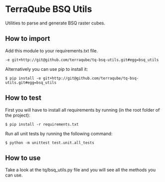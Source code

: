 # TerraQube BSQ Utils

Utilities to parse and generate BSQ raster cubes.

## How to import

Add this module to your requirements.txt file.

```
-e git+http://git@github.com/terraqube/tq-bsq-utils.git#egg=bsq_utils
```

Alternatively you can use pip to install it:

```
$ pip install -e git+http://git@github.com/terraqube/tq-bsq-utils.git#egg=bsq_utils
```

## How to test

First you will have to install all requirements by running (in the root folder of the project):

```
$ pip install -r requirements.txt
```

Run all unit tests by running the following command:

```
$ python -m unittest test.unit.all_tests
```

## How to use

Take a look at the tq/bsq_utils.py file and you will see all the methods you can use.
